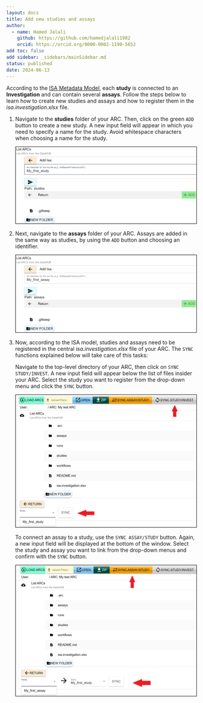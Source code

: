 ```yaml
---
layout: docs
title: Add new studies and assays
author:
  - name: Hamed Jalali
    github: https://github.com/hamedjalali1982
    orcid: https://orcid.org/0000-0002-1190-5652
add toc: false
add sidebar: _sidebars/mainSidebar.md
status: published
date: 2024-06-13
---
```


According to the  [ISA Metadata Model](./../guides/index-AnnotateDataInYourARC.html), each **study** is connected to an **Investigation** and can contain several **assays**. Follow the steps below to learn how to create new studies and assays and how to register them in the _isa.investigation.xlsx_ file.  

1. Navigate to the **studies** folder of your ARC. Then, click on the green `ADD` button to create a new study. A new input field will appear in which you need to specify a name for the study. Avoid whitespace characters when choosing a name for the study.

    <p float="center">
        <img src="../img/ARCmanager_uploadingfiles_add_study.png" width="500" style="border: 1px solid  black;" /> 
    </p>

2. Next, navigate to the **assays** folder of your ARC. Assays are added in the same way as studies, by using the `ADD` button and choosing an identifier.

    <p float="center">
        <img src="../img/ARCmanager_uploadingfiles_add_assay.png" width="500" style="border: 1px solid  black;" />
    </p>

3. Now, according to the ISA model, studies and assays need to be registered in the central _isa.investigation.xlsx_ file of your ARC. The `SYNC` functions explained below will take care of this tasks:

    Navigate to the top-level directory of your ARC, then click on `SYNC STUDY/INVEST`. A new input field will appear below the list of files insider your ARC. Select the study you want to register from the drop-down menu and click the `SYNC` button.
    
    <p float="center">
        <img src="../img/ARCmanager_uploadingfiles_sync_study.png" width="500" style="border: 1px solid  black;"  /> 
    </p>

    To connect an assay to a study, use the `SYNC ASSAY/STUDY` button. Again, a new input field will be displayed at the bottom of the window. Select the study and assay you want to link from the drop-down menus and confirm with the `SYNC` button.

    <p float="center">
    <img src="../img/ARCmanager_uploadingfiles_sync_assay.png" width="500" style="border: 1px solid  black;"/>
    </p>
